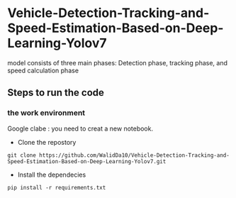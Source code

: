 # Vehicle-Detection-Tracking-and-Speed-Estimation-Based-on-Deep-Learning-Yolov7
model consists of three main phases: Detection phase, tracking phase, and speed calculation phase 



## Steps to run the code 
### the work environment
Google clabe : you need to creat a new notebook.

- Clone  the repostory 
```
git clone https://github.com/WalidDa10/Vehicle-Detection-Tracking-and-Speed-Estimation-Based-on-Deep-Learning-Yolov7.git
```
- Install the dependecies
```
pip install -r requirements.txt
```

